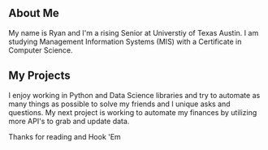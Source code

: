 ## About Me
My name is Ryan and I'm a rising Senior at Universtiy of Texas Austin. I am studying Management Information Systems (MIS) with a Certificate in Computer Science.


## My Projects
I enjoy working in Python and Data Science libraries and try to automate as many things as possible to solve my friends and I unique asks and questions.
My next project is working to automate my finances by utilizing more API's to grab and update data.

Thanks for reading and Hook 'Em

<!--
**rjinnette/rjinnette** is a ✨ _special_ ✨ repository because its `README.md` (this file) appears on your GitHub profile.

Here are some ideas to get you started:

- 🔭 I’m currently working on ...
- 🌱 I’m currently learning ...
- 👯 I’m looking to collaborate on ...
- 🤔 I’m looking for help with ...
- 💬 Ask me about ...
- 📫 How to reach me: ...
- 😄 Pronouns: ...
- ⚡ Fun fact: ...
-->
